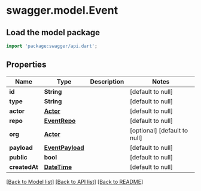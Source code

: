# swagger.model.Event

## Load the model package
```dart
import 'package:swagger/api.dart';
```

## Properties
Name | Type | Description | Notes
------------ | ------------- | ------------- | -------------
**id** | **String** |  | [default to null]
**type** | **String** |  | [default to null]
**actor** | [**Actor**](Actor.md) |  | [default to null]
**repo** | [**EventRepo**](EventRepo.md) |  | [default to null]
**org** | [**Actor**](Actor.md) |  | [optional] [default to null]
**payload** | [**EventPayload**](EventPayload.md) |  | [default to null]
**public** | **bool** |  | [default to null]
**createdAt** | [**DateTime**](DateTime.md) |  | [default to null]

[[Back to Model list]](../README.md#documentation-for-models) [[Back to API list]](../README.md#documentation-for-api-endpoints) [[Back to README]](../README.md)

